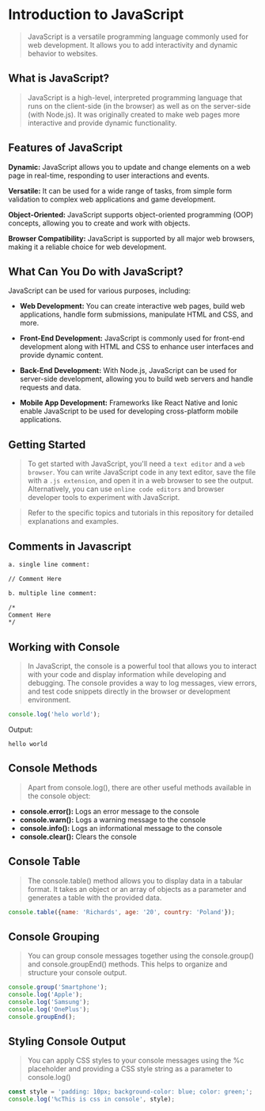 # Introduction to JavaScript

> JavaScript is a versatile programming language commonly used for web development. It allows you to add interactivity and dynamic behavior to websites.

## What is JavaScript?

> JavaScript is a high-level, interpreted programming language that runs on the client-side (in the browser) as well as on the server-side (with Node.js). It was originally created to make web pages more interactive and provide dynamic functionality.

## Features of JavaScript

**Dynamic:** JavaScript allows you to update and change elements on a web page in real-time, responding to user interactions and events.

**Versatile:** It can be used for a wide range of tasks, from simple form validation to complex web applications and game development.

**Object-Oriented:** JavaScript supports object-oriented programming (OOP) concepts, allowing you to create and work with objects.

**Browser Compatibility:** JavaScript is supported by all major web browsers, making it a reliable choice for web development.

## What Can You Do with JavaScript?

JavaScript can be used for various purposes, including:

- **Web Development:** You can create interactive web pages, build web applications, handle form submissions, manipulate HTML and CSS, and more.

- **Front-End Development:** JavaScript is commonly used for front-end development along with HTML and CSS to enhance user interfaces and provide dynamic content.

- **Back-End Development:** With Node.js, JavaScript can be used for server-side development, allowing you to build web servers and handle requests and data.

- **Mobile App Development:** Frameworks like React Native and Ionic enable JavaScript to be used for developing cross-platform mobile applications.


## Getting Started
> To get started with JavaScript, you'll need a `text editor` and a `web browser`. You can write JavaScript code in any text editor, save the file with a `.js extension`, and open it in a web browser to see the output. Alternatively, you can use `online code editors` and browser developer tools to experiment with JavaScript.

> Refer to the specific topics and tutorials in this repository for detailed explanations and examples.

 

## Comments in Javascript

```bash
a. single line comment:

// Comment Here

b. multiple line comment:

/*
Comment Here
*/
```
## Working with Console

> In JavaScript, the console is a powerful tool that allows you to interact with your code and display information while developing and debugging. The console provides a way to log messages, view errors, and test code snippets directly in the browser or development environment.


```js
console.log('helo world');
```

Output:

`hello world`


## Console Methods
> Apart from console.log(), there are other useful methods available in the console object:

- **console.error():** Logs an error message to the console
- **console.warn():** Logs a warning message to the console
- **console.info():** Logs an informational message to the console
- **console.clear():** Clears the console

## Console Table
> The console.table() method allows you to display data in a tabular format. It takes an object or an array of objects as a parameter and generates a table with the provided data. 

```js
console.table({name: 'Richards', age: '20', country: 'Poland'});
```

## Console Grouping
> You can group console messages together using the console.group() and console.groupEnd() methods. This helps to organize and structure your console output. 

```js
console.group('Smartphone');
console.log('Apple');
console.log('Samsung');
console.log('OnePlus');
console.groupEnd();
```

## Styling Console Output
> You can apply CSS styles to your console messages using the %c placeholder and providing a CSS style string as a parameter to console.log()

```js
const style = 'padding: 10px; background-color: blue; color: green;';
console.log('%cThis is css in console', style);
```
